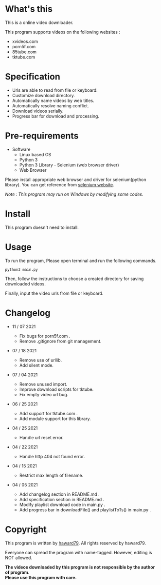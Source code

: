 # What's this
This is a online video downloader.

This program supports videos on the following websites :
- xvideos.com
- porn5f.com
- 85tube.com
- tktube.com

# Specification
- Urls are able to read from file or keyboard.
- Customize download directory.
- Automatically name videos by web titles.
- Automatically resolve naming conflict.
- Download videos serially.
- Progress bar for download and processing.

# Pre-requirements

- Software
  - Linux based OS
  - Python 3
  - Python 3 Library - Selenium (web browser driver)
  - Web Browser

Please install appropriate web browser and driver for selenium(python library).
You can get reference from [selenium website](https://pypi.org/project/selenium/).

*Note : This program may run on Windows by modifying some codes.*

# Install
This program doesn't need to install.

# Usage

To run the program, Please open terminal and run the following commands.

    python3 main.py

Then, follow the instructions to choose a created directory for saving downloaded videos.

Finally, input the video urls from file or keyboard.

# Changelog
- 11 / 07 2021
  - Fix bugs for porn5f.com .
  - Remove .gitignore from git management.

- 07 / 18 2021
  - Remove use of urllib.
  - Add silent mode.

- 07 / 04 2021
  - Remove unused import.
  - Improve download scripts for tktube.
  - Fix empty video url bug.

- 06 / 25 2021
  - Add support for tktube.com .
  - Add module support for this library.

- 04 / 25 2021
  - Handle url reset error.

- 04 / 22 2021
  - Handle http 404 not found error.

- 04 / 15 2021
  - Restrict max length of filename.

- 04 / 05 2021
  - Add changelog section in README.md .
  - Add specification section in README.md .
  - Modify playlist download code in main.py .
  - Add progress bar in downloadFile() and playlistToTs() in main.py .

# Copyright
This program is written by [haward79](https://www.haward79.tw/).
All rights reserved by haward79.

Everyone can spread the program with name-tagged.
However, editing is NOT allowed.

**The videos downloaded by this program is not responsible by the author of program.  
Please use this program with care.**

